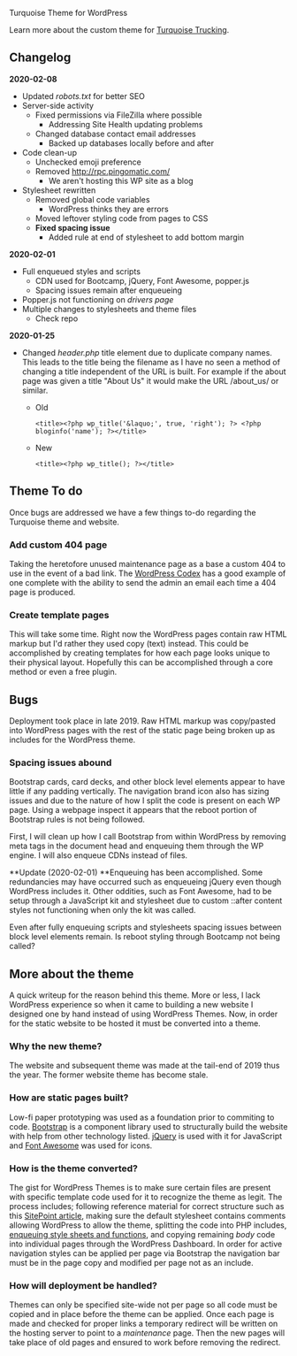 Turquoise Theme for WordPress

Learn more about the custom theme for [Turquoise Trucking](https://turquoisetruck.com).



## Changelog

**2020-02-08**

* Updated *robots.txt* for better SEO
* Server-side activity
  * Fixed permissions via FileZilla where possible
    * Addressing Site Health updating problems
  * Changed database contact email addresses
    * Backed up databases locally before and after
* Code clean-up
  * Unchecked emoji preference 
  * Removed http://rpc.pingomatic.com/
    * We aren't hosting this WP site as a blog
* Stylesheet rewritten
  * Removed global code variables
    * WordPress thinks they are errors
  * Moved leftover styling code from pages to CSS
  * **Fixed spacing issue**
    * Added rule at end of stylesheet to add bottom margin



**2020-02-01**

* Full enqueued styles and scripts
  * CDN used for Bootcamp, jQuery, Font Awesome, popper.js
  * Spacing issues remain after enqueueing 
* Popper.js not functioning on *drivers page*
* Multiple changes to stylesheets and theme files
  * Check repo



**2020-01-25**

* Changed *header.php* title element due to duplicate company names. This leads to the title being the filename as I have no seen a method of changing a title independent of the URL is built. For example if the about page was given a title "About Us" it would make the URL /about_us/ or similar.

  * Old

    ```php+HTML
    <title><?php wp_title('&laquo;', true, 'right'); ?> <?php bloginfo('name'); ?></title>
    ```

  * New

    ```php+HTML
    <title><?php wp_title(); ?></title>
    ```

  

## Theme To do

Once bugs are addressed we have a few things to-do regarding the Turquoise theme and website.

### Add custom 404 page

Taking the heretofore unused maintenance page as a base a custom 404 to use in the event of a bad link. The [WordPress Codex](https://codex.wordpress.org/Creating_an_Error_404_Page) has a good example of one complete with the ability to send the admin an email each time a 404 page is produced. 

### Create template pages

This will take some time. Right now the WordPress pages contain raw HTML markup but I'd rather they used copy (text) instead. This could be accomplished by creating templates for how each page looks unique to their physical layout. Hopefully this can be accomplished through a core method or even a free plugin.  



## Bugs

Deployment took place in late 2019. Raw HTML markup was copy/pasted into WordPress pages with the rest of the static page being broken up as includes for the WordPress theme.

### Spacing issues abound

Bootstrap cards, card decks, and other block level elements appear to have little if any padding vertically. The navigation brand icon also has sizing issues and due to the nature of how I split the code is present on each WP page. Using a webpage inspect it appears that the reboot portion of Bootstrap rules is not being followed. 

First, I will clean up how I call Bootstrap from within WordPress by removing meta tags in the document head and enqueuing them through the WP engine. I will also enqueue CDNs instead of files.

**Update (2020-02-01) **Enqueuing has been accomplished. Some redundancies may have occurred such as enqueueing jQuery even though WordPress includes it. Other oddities, such as Font Awesome, had to be setup through a JavaScript kit and stylesheet due to custom ::after content styles not functioning when only the kit was called.

Even after fully enqueuing scripts and stylesheets spacing issues between block level elements remain. Is reboot styling through Bootcamp not being called?



## More about the theme

A quick writeup for the reason behind this theme. More or less, I lack WordPress experience so when it came to building a new website I designed one by hand instead of using WordPress Themes. Now, in order for the static website to be hosted it must be converted into a theme.

### Why the new theme?

The website and subsequent theme was made at the tail-end of 2019 thus the year. The former website theme has become stale. 

### How are static pages built?

Low-fi paper prototyping was used as a foundation prior to commiting to code. [Bootstrap](https://getbootstrap.com/) is a component library used to structurally build the website with help from other technology listed. [jQuery](https://jquery.com/) is used with it for JavaScript and [Font Awesome](https://fontawesome.com/) was used for icons.

[Bootstrap]: https://getbootstrap.com/
[Font Awesome]: https://fontawesome.com/
[jQuery]: https://jquery.com/

### How is the theme converted?

The gist for WordPress Themes is to make sure certain files are present with specific template code used for it to recognize the theme as legit. The process includes; following reference material for correct structure such as this [SitePoint article](https://www.sitepoint.com/bootstrap-wordpress-theme-integration/), making sure the default stylesheet contains comments allowing WordPress to allow the theme, splitting the code into PHP includes, [enqueuing style sheets and functions](https://developer.wordpress.org/reference/functions/wp_enqueue_style/), and copying remaining *body* code into individual pages through the WordPress Dashboard. In order for active navigation styles can be applied per page via Bootstrap the navigation bar must be in the page copy and modified per page not as an include.


### How will deployment be handled?

Themes can only be specified site-wide not per page so all code must be copied and in place before the theme can be applied. Once each page is made and checked for proper links a temporary redirect will be written on the hosting server to point to a *maintenance* page. Then the new pages will take place of old pages and ensured to work before removing the redirect. 

